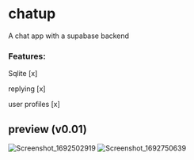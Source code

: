 # chatup
 A chat app with a supabase backend
 ### Features:
 Sqlite [x]
 
 replying [x]
 
 user profiles [x]
 
 ## preview (v0.01)
![Screenshot_1692502919](https://github.com/KyleParker-Gongyuan/chatup/assets/67570672/71fd020f-75c8-41cf-ab3b-7911a00758db)
![Screenshot_1692750639](https://github.com/KyleParker-Gongyuan/chatup/assets/67570672/8e0cec57-77d6-4612-b1ae-6ec716b114dc)
